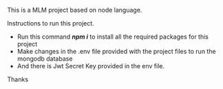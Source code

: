 This is a MLM project based on node language.

Instructions to run this project.
  - Run this command ***npm i*** to install all the required packages for this project
  - Make changes in the .env file provided with the project files to run the mongodb database
  - And there is Jwt Secret Key provided in the env file.

Thanks
